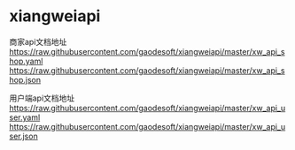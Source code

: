 # xiangweiapi

商家api文档地址
    https://raw.githubusercontent.com/gaodesoft/xiangweiapi/master/xw_api_shop.yaml
    https://raw.githubusercontent.com/gaodesoft/xiangweiapi/master/xw_api_shop.json

用户端api文档地址
    https://raw.githubusercontent.com/gaodesoft/xiangweiapi/master/xw_api_user.yaml
    https://raw.githubusercontent.com/gaodesoft/xiangweiapi/master/xw_api_user.json
